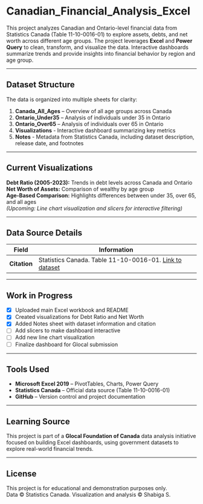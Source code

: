 # Canadian_Financial_Analysis_Excel

This project analyzes Canadian and Ontario-level financial data from Statistics Canada (Table 11-10-0016-01) to explore assets, debts, and net worth across different age groups.
The project leverages **Excel** and **Power Query** to clean, transform, and visualize the data. 
Interactive dashboards summarize trends and provide insights into financial behavior by region and age group.

---

## Dataset Structure
The data is organized into multiple sheets for clarity: 

1. **Canada_All_Ages** – Overview of all age groups across Canada
2. **Ontario_Under35** – Analysis of individuals under 35 in Ontario
3. **Ontario_Over65** – Analysis of individuals over 65 in Ontario
4. **Visualizations** - Interactive dashboard summarizing key metrics
5. **Notes** - Metadata from Statistics Canada, including dataset description, release date, and footnotes 

---

## Current Visualizations
**Debt Ratio (2005-2023):** Trends in debt levels across Canada and Ontario <br>
**Net Worth of Assets:** Comparison of wealthy by age group <br>
**Age-Based Comparison:** Highlights differences between under 35, over 65, and all ages <br>
*(Upcoming: Line chart visualization and slicers for interactive filtering)* <br>

---

## Data Source Details 
| Field | Information |
|-------|--------------|
| **Citation** | Statistics Canada. Table 11-10-0016-01. [Link to dataset](https://www150.statcan.gc.ca/t1/tbl1/en/tv.action?pid=1110001601) |

---

## Work in Progress 
- [x] Uploaded main Excel workbook and README  
- [x] Created visualizations for Debt Ratio and Net Worth  
- [x] Added Notes sheet with dataset information and citation  
- [ ] Add slicers to make dashboard interactive  
- [ ] Add new line chart visualization  
- [ ] Finalize dashboard for Glocal submission

---

## Tools Used 
- **Microsoft Excel 2019** – PivotTables, Charts, Power Query  
- **Statistics Canada** – Official data source (Table 11-10-0016-01)  
- **GitHub** – Version control and project documentation

---

## Learning Source 

This project is part of a **Glocal Foundation of Canada** data analysis initiative focused on building Excel dashboards, using government datasets to explore real-world financial trends.

---

## License 
This project is for educational and demonstration purposes only.  
Data © Statistics Canada. Visualization and analysis © Shabiga S. 
